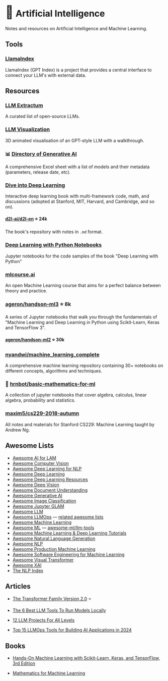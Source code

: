# <span style="font-size: 2.5rem;">🔮</span> Artificial Intelligence

Notes and resources on Artificial Intelligence and Machine Learning.

## Tools

### [LlamaIndex](https://github.com/run-llama/llama_index)

LlamaIndex (GPT Index) is a project that provides a central interface to connect your LLM's with external data.

## Resources

### [LLM Extractum](https://llm.extractum.io/)

A curated list of open-source LLMs.

### [LLM Visualization](https://bbycroft.net/llm)

3D animated visualisation of an GPT-style LLM with a walkthrough.

### 📊 [Directory of Generative AI](https://docs.google.com/spreadsheets/d/1gc6yse74XCwBx028HV_cvdxwXkmXejVjkO-Mz2uwE0k/)

A comprehensive Excel sheet with a list of models and their metadata (parameters, release date, etc).

### [Dive into Deep Learning](https://d2l.ai/)

Interactive deep learning book with multi-framework code, math, and discussions (adopted at Stanford, MIT, Harvard, and Cambridge, and so on).

#### [d2l-ai/d2l-en](https://github.com/d2l-ai/d2l-en) ⭐ 24k

The book's repository with notes in `.md` format.

### [Deep Learning with Python Notebooks](https://github.com/fchollet/deep-learning-with-python-notebooks)

Jupyter notebooks for the code samples of the book "Deep Learning with Python"

### [mlcourse.ai](https://mlcourse.ai/book/index.html)

An open Machine Learning course that aims for a perfect balance between theory and practice.

### [ageron/handson-ml3](https://github.com/ageron/handson-ml3) ⭐ 8k

A series of Jupyter notebooks that walk you through the fundamentals of "Machine Learning and Deep Learning in Python using Scikit-Learn, Keras and TensorFlow 3".

#### [ageron/handson-ml2](https://github.com/ageron/handson-ml2) ⭐ 30k

### [nyandwi/machine_learning_complete](https://github.com/Nyandwi/machine_learning_complete)

A comprehensive machine learning repository containing 30+ notebooks on different concepts, algorithms and techniques.

### 📏 [hrnbot/basic-mathematics-for-ml](https://github.com/hrnbot/Basic-Mathematics-for-Machine-Learning)

A collection of jupyter notebooks that cover algebra, calculus, linear algebra, probability and statistics.

### [maxim5/cs229-2018-autumn](https://github.com/maxim5/cs229-2018-autumn)

All notes and materials for Stanford CS229: Machine Learning taught by Andrew Ng.

## Awesome Lists

- [Awesome AI for LAM](https://ai4lam.github.io/awesome-ai4lam)
- [Awesome Computer Vision](https://github.com/jbhuang0604/awesome-computer-vision#readme)
- [Awesome Deep Learning for NLP](https://github.com/brianspiering/awesome-dl4nlp#readme)
- [Awesome Deep Learning](https://github.com/ChristosChristofidis/awesome-deep-learning#readme)
- [Awesome Deep Learning Resources](https://github.com/guillaume-chevalier/awesome-deep-learning-resources#readme)
- [Awesome Deep Vision](https://github.com/kjw0612/awesome-deep-vision#readme)
- [Awesome Document Understanding](https://github.com/tstanislawek/awesome-document-understanding#readme)
- [Awesome Generative AI](https://github.com/steven2358/awesome-generative-ai#readme)
- [Awesome Image Classification](https://github.com/weiaicunzai/awesome-image-classification#readme)
- [Awesome Jupyter GLAM](https://github.com/LibraryCarpentry/awesome-jupyter-glam#readme)
- [Awesome LLM](https://github.com/Hannibal046/Awesome-LLM#readme)
- [Awesome LLMOps](https://github.com/tensorchord/Awesome-LLMOps) — [related awesome lists](https://github.com/tensorchord/Awesome-LLMOps?tab=readme-ov-file#awesome-lists)
- [Awesome Machine Learning](https://github.com/josephmisiti/awesome-machine-learning#readme)
- [Awesome ML](https://github.com/underlines/awesome-ml) — [awesome-ml/llm-tools](https://github.com/underlines/awesome-ml/blob/master/llm-tools.md)
- [Awesome Machine Learning & Deep Learning Tutorials](https://github.com/ujjwalkarn/Machine-Learning-Tutorials#readme)
- [Awesome Natural Language Generation](https://github.com/accelerated-text/awesome-nlg#readme)
- [Awesome NLP](https://github.com/keon/awesome-nlp#readme)
- [Awesome Production Machine Learning](https://github.com/EthicalML/awesome-production-machine-learning#readme)
- [Awesome Software Engineering for Machine Learning](https://github.com/SE-ML/awesome-seml#readme)
- [Awesome Visual Transformer](https://github.com/dk-liang/Awesome-Visual-Transformer#readme)
- [Awesome XAI](https://github.com/altamiracorp/awesome-xai#readme)
- [The NLP Index](https://index.quantumstat.com)

## Articles

- [The Transformer Family Version 2.0](https://lilianweng.github.io/posts/2023-01-27-the-transformer-family-v2/) ⭐

- [The 6 Best LLM Tools To Run Models Locally](https://getstream.io/blog/best-local-llm-tools/)

- [12 LLM Projects For All Levels](https://www.datacamp.com/blog/llm-projects)

- [Top 15 LLMOps Tools for Building AI Applications in 2024](https://www.datacamp.com/blog/llmops-tools)

## Books

- [Hands-On Machine Learning with Scikit-Learn, Keras, and TensorFlow, 3rd Edition](https://www.oreilly.com/library/view/hands-on-machine-learning/9781098125967/)

- [Mathematics for Machine Learning](https://mml-book.github.io/)
